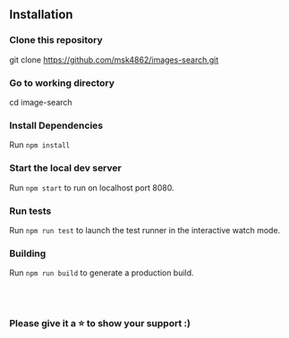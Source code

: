 ﻿## Installation

### Clone this repository
git clone https://github.com/msk4862/images-search.git

### Go to working directory
cd image-search

### Install Dependencies
Run ```npm install```


### Start the local dev server
Run ```npm start``` to run on localhost port 8080.


### Run tests
Run ```npm run test``` to launch the test runner in the interactive watch mode.


### Building
Run ```npm run build``` to generate a production build.

</br></br>
### Please give it a ⭐️ to show your support :)
